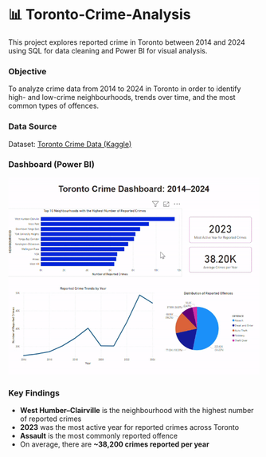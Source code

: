 # 📊 Toronto-Crime-Analysis

This project explores reported crime in Toronto between 2014 and 2024 using SQL for data cleaning and Power BI for visual analysis.

### Objective
To analyze crime data from 2014 to 2024 in Toronto in order to identify high- and low-crime neighbourhoods, trends over time, and the most common types of offences.

### Data Source
Dataset: [Toronto Crime Data (Kaggle)](https://www.kaggle.com/datasets/mohammadbadi/crimes-in-toronto)

### Dashboard (Power BI)
![Dashboard Demo](./assets/dashboard/demo.gif)

### Key Findings
- **West Humber–Clairville** is the neighbourhood with the highest number of reported crimes
- **2023** was the most active year for reported crimes across Toronto
- **Assault** is the most commonly reported offence
- On average, there are **~38,200 crimes reported per year**
